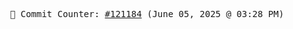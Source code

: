 <p align="center">
    <samp>
        📮 Commit Counter: <a href="https://github.com/Javascript-void0/Javascript-void0/commits/main">#121184</a> (June 05, 2025 @ 03:28 PM)
    </samp>
</p>